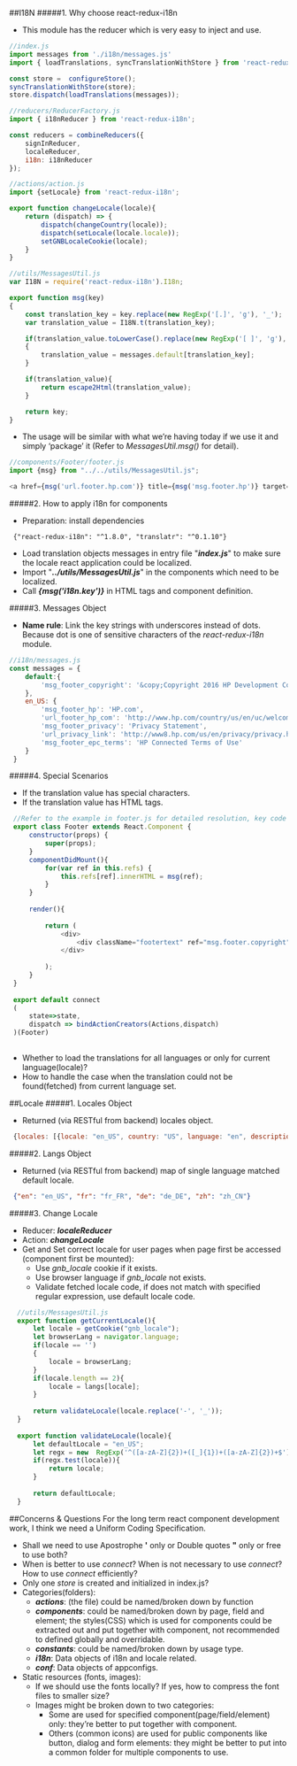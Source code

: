 

##I18N
#####1.	Why choose react-redux-i18n
* This module has the reducer which is very easy to inject and use.
````javascript
//index.js
import messages from './i18n/messages.js'
import { loadTranslations, syncTranslationWithStore } from 'react-redux-i18n';

const store =  configureStore();
syncTranslationWithStore(store);
store.dispatch(loadTranslations(messages));

//reducers/ReducerFactory.js
import { i18nReducer } from 'react-redux-i18n';

const reducers = combineReducers({
    signInReducer,
    localeReducer,
    i18n: i18nReducer
});

//actions/action.js
import {setLocale} from 'react-redux-i18n';

export function changeLocale(locale){
    return (dispatch) => {
        dispatch(changeCountry(locale));
        dispatch(setLocale(locale.locale));
        setGNBLocaleCookie(locale);
    }
}

//utils/MessagesUtil.js
var I18N = require('react-redux-i18n').I18n;

export function msg(key)
{
    const translation_key = key.replace(new RegExp('[.]', 'g'), '_');
    var translation_value = I18N.t(translation_key);

    if(translation_value.toLowerCase().replace(new RegExp('[ ]', 'g'), '_') == translation_key)
    {
        translation_value = messages.default[translation_key];
    }

    if(translation_value){
        return escape2Html(translation_value);
    }

    return key;
}
````
* The usage will be similar with what we’re having today if we use it and simply ‘package’ it (Refer to *MessagesUtil.msg()* for detail).
````javascript
//components/Footer/footer.js
import {msg} from "../../utils/MessagesUtil.js";

<a href={msg('url.footer.hp.com')} title={msg('msg.footer.hp')} target="_self" tabIndex="0">{msg('msg.footer.hp')}</a>
````

#####2.	How to apply i18n for components
* Preparation: install dependencies
 ````
  {"react-redux-i18n": "^1.8.0", "translatr": "^0.1.10"}
 ````
* Load translation objects messages in entry file "**_index.js_**" to make sure the locale react application could be localized.
* Import "**_../utils/MessagesUtil.js_**" in the components which need to be localized.
* Call **_{msg('i18n.key')}_** in HTML tags and component definition.

#####3.	Messages Object
* **Name rule**: Link the key strings with underscores instead of dots. Because dot is one of sensitive characters of the *react-redux-i18n* module.
````javascript
//i18n/messages.js
const messages = {
    default:{
        'msg_footer_copyright': '&copy;Copyright 2016 HP Development Company,&nbsp;L.P'
    },
    en_US: {
        'msg_footer_hp': 'HP.com',
        'url_footer_hp_com': 'http://www.hp.com/country/us/en/uc/welcome.html',
        'msg_footer_privacy': 'Privacy Statement',
        'url_privacy_link': 'http://www8.hp.com/us/en/privacy/privacy.html',
        'msg_footer_epc_terms': 'HP Connected Terms of Use'
    }
 }
````

#####4.	Special Scenarios
* If the translation value has special characters.
* If the translation value has HTML tags.
 ````javascript
  //Refer to the example in footer.js for detailed resolution, key code snippets bellow:
  export class Footer extends React.Component {
      constructor(props) {
          super(props);
      }
      componentDidMount(){
          for(var ref in this.refs) {
              this.refs[ref].innerHTML = msg(ref);
          }
      }
  
      render(){
  
          return (
              <div>
                  <div className="footertext" ref="msg.footer.copyright"></div>
              </div>
  
          );
      }
  }
  
  export default connect
  (
      state=>state,
      dispatch => bindActionCreators(Actions,dispatch)
  )(Footer)
  
  ````
* Whether to load the translations for all languages or only for current language(locale)?
* How to handle the case when the translation could not be found(fetched) from current language set.

##Locale
#####1.	Locales Object
* Returned (via RESTful from backend) locales object.

 ````javascript
  {locales: [{locale: "en_US", country: "US", language: "en", description: "United States (English)"}, {locale: "zh_CN", country: "CN", language: "zh", description: "中国 (中文)"}]}
 ````

#####2. Langs Object
* Returned (via RESTful from backend) map of single language matched default locale.

 ````json
  {"en": "en_US", "fr": "fr_FR", "de": "de_DE", "zh": "zh_CN"}
 ````

#####3. Change Locale
* Reducer: **_localeReducer_**
* Action: **_changeLocale_**
* Get and Set correct locale for user pages when page first be accessed (component first be mounted):
  * Use *gnb_locale* cookie if it exists.
  * Use browser language if *gnb_locale* not exists.
  * Validate fetched locale code, if does not match with specified regular expression, use default locale code.
 ````javascript
   //utils/MessagesUtil.js
   export function getCurrentLocale(){
       let locale = getCookie("gnb_locale");
       let browserLang = navigator.language;
       if(locale == '')
       {
           locale = browserLang;
       }
       if(locale.length == 2){
           locale = langs[locale];
       }
   
       return validateLocale(locale.replace('-', '_'));
   }
   
   export function validateLocale(locale){
       let defaultLocale = "en_US";
       let regx = new  RegExp('^([a-zA-Z]{2})+([_]{1})+([a-zA-Z]{2})+$');
       if(regx.test(locale)){
           return locale;
       }
   
       return defaultLocale;
   }
 ````

##Concerns & Questions
For the long term react component development work, I think we need a Uniform Coding Specification.
* Shall we need to use Apostrophe **'** only or Double quotes **"** only or free to use both?
* When is better to use *connect*? When is not necessary to use *connect*? How to use *connect* efficiently?
* Only one *store* is created and initialized in index.js?
* Categories(folders):
  * **_actions_**: (the file) could be named/broken down by function
  * **_components_**: could be named/broken down by page, field and element; the styles(CSS) which is used for components could be extracted out and put together with component, not recommended to defined globally and overridable.
  * **_constants_**: could be named/broken down by usage type.
  * **_i18n_**: Data objects of i18n and locale related.
  * **_conf_**: Data objects of appconfigs.
* Static resources (fonts, images):
  * If we should use the fonts locally? If yes, how to compress the font files to smaller size? 
  * Images might be broken down to two categories:
    * Some are used for specified component(page/field/element) only: they’re better to put together with component.
    * Others (common icons) are used for public components like button, dialog and form elements: they might be better to put into a common folder for multiple components to use.
